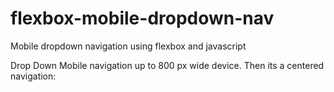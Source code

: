 # flexbox-mobile-dropdown-nav
Mobile dropdown navigation using flexbox and javascript  

Drop Down Mobile navigation up to 800 px wide device. Then its a centered navigation: 
